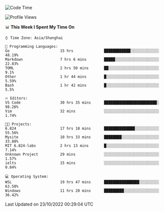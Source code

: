 <!--START_SECTION:waka-->
![Code Time](http://img.shields.io/badge/Code%20Time-252%20hrs%202%20mins-blue)

![Profile Views](http://img.shields.io/badge/Profile%20Views-4-blue)

📊 **This Week I Spent My Time On** 

```text
⌚︎ Time Zone: Asia/Shanghai

💬 Programming Languages: 
Go                       15 hrs              ████████████░░░░░░░░░░░░░   48.19% 
Markdown                 7 hrs 6 mins        █████░░░░░░░░░░░░░░░░░░░░   22.83% 
TOML                     2 hrs 50 mins       ██░░░░░░░░░░░░░░░░░░░░░░░   9.1% 
Other                    1 hr 44 mins        █░░░░░░░░░░░░░░░░░░░░░░░░   5.59% 
Bash                     1 hr 42 mins        █░░░░░░░░░░░░░░░░░░░░░░░░   5.5%

🔥 Editors: 
VS Code                  30 hrs 35 mins      ████████████████████████░   98.26% 
Vim                      32 mins             ░░░░░░░░░░░░░░░░░░░░░░░░░   1.74%

🐱‍💻 Projects: 
6.824                    17 hrs 18 mins      ██████████████░░░░░░░░░░░   55.56% 
Mysite                   10 hrs 33 mins      ████████░░░░░░░░░░░░░░░░░   33.88% 
MIT 6.824-labs           2 hrs 13 mins       █░░░░░░░░░░░░░░░░░░░░░░░░   7.14% 
Unknown Project          29 mins             ░░░░░░░░░░░░░░░░░░░░░░░░░   1.57% 
ielts                    15 mins             ░░░░░░░░░░░░░░░░░░░░░░░░░   0.84%

💻 Operating System: 
WSL                      19 hrs 47 mins      ████████████████░░░░░░░░░   63.58% 
Windows                  11 hrs 20 mins      █████████░░░░░░░░░░░░░░░░   36.42%

```


 Last Updated on 23/10/2022 00:29:04 UTC
<!--END_SECTION:waka-->
